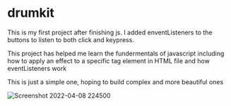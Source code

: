 # drumkit

This is my first project after finishing js. I added enventListeners to the buttons to listen to both click and keypress.

This project has helped me learn the fundermentals of javascript including how to apply an effect to a specific tag element in HTML file and how eventListeners work

This is just a simple one, hoping to build complex and more beautiful ones

![Screenshot 2022-04-08 224500](https://user-images.githubusercontent.com/79772304/162543962-e9842f76-685b-4e9f-be2a-8afaf1e4b62d.png)
